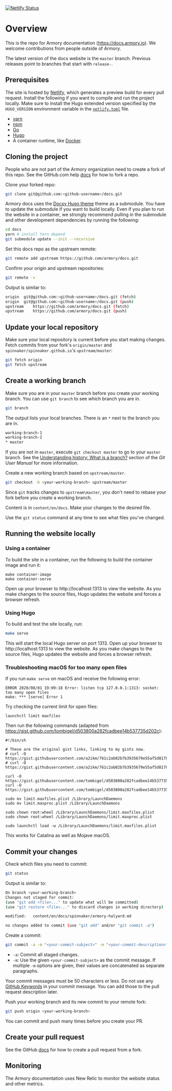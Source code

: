 [![Netlify Status](https://api.netlify.com/api/v1/badges/d0be032e-c23d-48e5-8fbc-f7d5f2388fce/deploy-status)](https://app.netlify.com/sites/armory-docs/deploys)

# Overview

This is the repo for Armory documentation (https://docs.armory.io). We welcome contributions from people outside of Armory.

The latest version of the docs website is the `master` branch. Previous releases point to branches that start with `release-`.

## Prerequisites

The site is hosted by [Netlify](https://www.netlify.com/), which generates a preview build for every pull request. Install the following if you want to compile and run the project locally. Make sure to install the Hugo extended version specified by the `HUGO_VERSION` environment variable in the [`netlify.toml`](netlify.toml#L14) file.

- [yarn](https://yarnpkg.com/)
- [npm](https://www.npmjs.com/)
- [Go](https://golang.org/)
- [Hugo](https://gohugo.io/)
- A container runtime, like [Docker](https://www.docker.com/).


## Cloning the project

People who are not part of the Armory organization need to create a fork of this repo. See the GitHub.com help [docs](https://help.github.com/en/github/collaborating-with-issues-and-pull-requests/about-forks) for how to fork a repo.

Clone your forked repo:

```bash
git clone git@github.com:<github-username>/docs.git
```

Armory docs uses the [Docsy Hugo theme](https://github.com/google/docsy#readme) theme as a submodule. You have to update the submodule if you want to build locally. Even if you plan to run the website in a container, we strongly recommend pulling in the submodule and other development dependencies by running the following:

```bash
cd docs
yarn # install Yarn depend
git submodule update --init --recursive
```

Set this docs repo as the upstream remote:

```bash
git remote add upstream https://github.com/armory/docs.git
```

Confirm your origin and upstream repositories:

```bash
git remote -v
```

Output is similar to:

```bash
origin	git@github.com:<github-username>/docs.git (fetch)
origin	git@github.com:<github-username>/docs.git (push)
upstream	https://github.com/armory/docs.git (fetch)
upstream	https://github.com/armory/docs.git (push)
```

## Update your local repository

Make sure your local repository is current before you start making changes. Fetch commits from your fork's `origin/master` and `spinnaker/spinnaker.github.io`'s `upstream/master`:

   ```bash
   git fetch origin
   git fetch upstream
   ```

## Create a working branch

Make sure you are in your `master` branch before you create your working
branch. You can use `git branch` to see which branch you are in.

```bash
git branch
```

The output lists your local branches. There is an `*` next to the branch you are in.

```bash
working-branch-1
working-branch-2
* master
```

If you are not in `master`, execute `git checkout master` to go to your `master` branch. See the [Understanding history: What is a branch?](https://git-scm.com/docs/user-manual#what-is-a-branch) section of the _Git User Manual_ for more information.

Create a new working branch based on `upstream/master`.

```bash
git checkout -b <your-working-branch> upstream/master
```

Since `git` tracks changes to `upstream\master`, you don't need to rebase your fork before you create a working branch.

Content is in `content/en/docs`. Make your changes to the desired file.

Use the `git status` command at any time to see what files you've changed.

## Running the website locally

### Using a container

To build the site in a container, run the following to build the container image and run it:

```
make container-image
make container-serve
```

Open up your browser to http://localhost:1313 to view the website. As you make changes to the source files, Hugo updates the website and forces a browser refresh.

### Using Hugo

To build and test the site locally, run:

```bash
make serve
```

This will start the local Hugo server on port 1313. Open up your browser to http://localhost:1313 to view the website. As you make changes to the source files, Hugo updates the website and forces a browser refresh.

### Troubleshooting macOS for too many open files

If you run `make serve` on macOS and receive the following error:

```
ERROR 2020/08/01 19:09:18 Error: listen tcp 127.0.0.1:1313: socket: too many open files
make: *** [serve] Error 1
```

Try checking the current limit for open files:

`launchctl limit maxfiles`

Then run the following commands (adapted from https://gist.github.com/tombigel/d503800a282fcadbee14b537735d202c):

```
#!/bin/sh

# These are the original gist links, linking to my gists now.
# curl -O https://gist.githubusercontent.com/a2ikm/761c2ab02b7b3935679e55af5d81786a/raw/ab644cb92f216c019a2f032bbf25e258b01d87f9/limit.maxfiles.plist
# curl -O https://gist.githubusercontent.com/a2ikm/761c2ab02b7b3935679e55af5d81786a/raw/ab644cb92f216c019a2f032bbf25e258b01d87f9/limit.maxproc.plist

curl -O https://gist.githubusercontent.com/tombigel/d503800a282fcadbee14b537735d202c/raw/ed73cacf82906fdde59976a0c8248cce8b44f906/limit.maxfiles.plist
curl -O https://gist.githubusercontent.com/tombigel/d503800a282fcadbee14b537735d202c/raw/ed73cacf82906fdde59976a0c8248cce8b44f906/limit.maxproc.plist

sudo mv limit.maxfiles.plist /Library/LaunchDaemons
sudo mv limit.maxproc.plist /Library/LaunchDaemons

sudo chown root:wheel /Library/LaunchDaemons/limit.maxfiles.plist
sudo chown root:wheel /Library/LaunchDaemons/limit.maxproc.plist

sudo launchctl load -w /Library/LaunchDaemons/limit.maxfiles.plist
```

This works for Catalina as well as Mojave macOS.


## Commit your changes

Check which files you need to commit:

```bash
git status
```

Output is similar to:

```bash
On branch <your-working-branch>
Changes not staged for commit:
(use "git add <file>..." to update what will be committed)
(use "git restore <file>..." to discard changes in working directory)

modified:   content/en/docs/spinnaker/armory-halyard.md

no changes added to commit (use "git add" and/or "git commit -a")
```

Create a commit:

```bash
git commit -a -m "<your-commit-subject>" -m "<your-commit-description>"
```

- `-a`: Commit all staged changes.
- `-m`: Use the given `<your-commit-subject>` as the commit message. If multiple `-m` options are given, their values are concatenated as separate paragraphs.

Your commit messages must be 50 characters or less. Do not use any [GitHub
Keywords](https://help.github.com/en/github/managing-your-work-on-github/linking-a-pull-request-to-an-issue#linking-a-pull-request-to-an-issue-using-a-keyword) in your commit message. You can add those to the pull request description later.

Push your working branch and its new commit to your remote fork:

```bash
git push origin <your-working-branch>
```

You can commit and push many times before you create your PR.

## Create your pull request

See the GitHub [docs](https://help.github.com/en/github/collaborating-with-issues-and-pull-requests/creating-a-pull-request-from-a-fork) for how to create a pull request from a fork.

## Monitoring

The Armory documentation uses New Relic to monitor the website status and other metrics.

